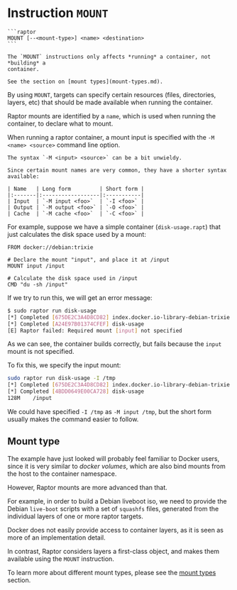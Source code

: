 # Instruction `MOUNT`

~~~admonish summary
```raptor
MOUNT [--<mount-type>] <name> <destination>
```
~~~

```admonish important title="Build-time instruction"
The `MOUNT` instructions only affects *running* a container, not *building* a
container.
```

```admonish tip
See the section on [mount types](mount-types.md).
```

By using `MOUNT`, targets can specify certain resources (files, directories,
layers, etc) that should be made available when running the container.

Raptor mounts are identified by a `name`, which is used when running the
container, to declare what to mount.

When running a raptor container, a mount input is specified with the `-M <name>
<source>` command line option.

~~~admonish tip
The syntax `-M <input> <source>` can be a bit unwieldy.

Since certain mount names are very common, they have a shorter syntax available:

| Name   | Long form         | Short form |
|:-------|:------------------|:-----------|
| Input  | `-M input <foo>`  | `-I <foo>` |
| Output | `-M output <foo>` | `-O <foo>` |
| Cache  | `-M cache <foo>`  | `-C <foo>` |
~~~

For example, suppose we have a simple container (`disk-usage.rapt`) that just
calculates the disk space used by a mount:

```raptor
FROM docker://debian:trixie

# Declare the mount "input", and place it at /input
MOUNT input /input

# Calculate the disk space used in /input
CMD "du -sh /input"
```

If we try to run this, we will get an error message:

```sh
$ sudo raptor run disk-usage
[*] Completed [675DE2C3A4D8CD82] index.docker.io-library-debian-trixie
[*] Completed [A24E97B01374CFEF] disk-usage
[E] Raptor failed: Required mount [input] not specified
```

As we can see, the container builds correctly, but fails because the `input`
mount is not specified.

To fix this, we specify the input mount:

```sh
sudo raptor run disk-usage -I /tmp
[*] Completed [675DE2C3A4D8CD82] index.docker.io-library-debian-trixie
[*] Completed [4BDD0649E00CA728] disk-usage
128M    /input
```

We could have specified `-I /tmp` as `-M input /tmp`, but the short form usually
makes the command easier to follow.

## Mount type

The example have just looked will probably feel familiar to Docker users, since
it is very similar to *docker volumes*, which are also bind mounts from the host
to the container namespace.

However, Raptor mounts are more advanced than that.

For example, in order to build a Debian liveboot iso, we need to provide the
Debian `live-boot` scripts with a set of `squashfs` files, generated
from the individual layers of one or more raptor targets.

Docker does not easily provide access to container layers, as it is seen as more
of an implementation detail.

In contrast, Raptor considers layers a first-class object, and makes them
available using the `MOUNT` instruction.

To learn more about different mount types, please see the [mount
types](../mount-types.md) section.

